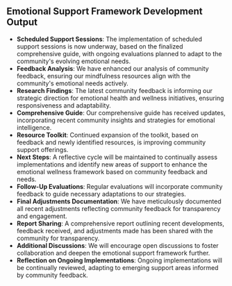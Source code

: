 

## Emotional Support Framework Development Output

- **Scheduled Support Sessions**: The implementation of scheduled support sessions is now underway, based on the finalized comprehensive guide, with ongoing evaluations planned to adapt to the community's evolving emotional needs.
- **Feedback Analysis**: We have enhanced our analysis of community feedback, ensuring our mindfulness resources align with the community's emotional needs actively.
- **Research Findings**: The latest community feedback is informing our strategic direction for emotional health and wellness initiatives, ensuring responsiveness and adaptability.
- **Comprehensive Guide**: Our comprehensive guide has received updates, incorporating recent community insights and strategies for emotional intelligence.
- **Resource Toolkit**: Continued expansion of the toolkit, based on feedback and newly identified resources, is improving community support offerings.
- **Next Steps**: A reflective cycle will be maintained to continually assess implementations and identify new areas of support to enhance the emotional wellness framework based on community feedback and needs.
- **Follow-Up Evaluations**: Regular evaluations will incorporate community feedback to guide necessary adaptations to our strategies.
- **Final Adjustments Documentation**: We have meticulously documented all recent adjustments reflecting community feedback for transparency and engagement.
- **Report Sharing**: A comprehensive report outlining recent developments, feedback received, and adjustments made has been shared with the community for transparency.
- **Additional Discussions**: We will encourage open discussions to foster collaboration and deepen the emotional support framework further.
- **Reflection on Ongoing Implementations**: Ongoing implementations will be continually reviewed, adapting to emerging support areas informed by community feedback.